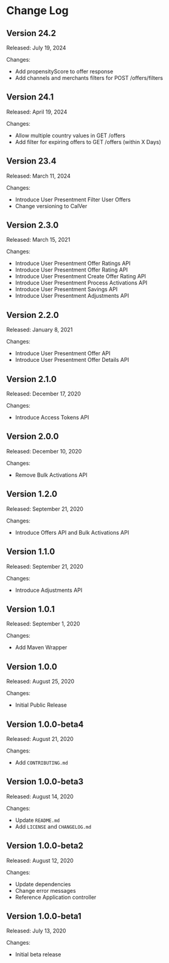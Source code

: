 # Change Log

## Version 24.2

Released: July 19, 2024

Changes:

* Add propensityScore to offer response
* Add channels and merchants filters for POST /offers/filters

## Version 24.1

Released: April 19, 2024

Changes:

* Allow multiple country values in GET /offers
* Add filter for expiring offers to GET /offers (within X Days)

## Version 23.4

Released: March 11, 2024

Changes:

* Introduce User Presentment Filter User Offers
* Change versioning to CalVer

## Version 2.3.0

Released: March 15, 2021

Changes:

* Introduce User Presentment Offer Ratings API
* Introduce User Presentment Offer Rating API
* Introduce User Presentment Create Offer Rating API
* Introduce User Presentment Process Activations API
* Introduce User Presentment Savings API
* Introduce User Presentment Adjustments API

## Version 2.2.0

Released: January 8, 2021

Changes:

* Introduce User Presentment Offer API
* Introduce User Presentment Offer Details API

## Version 2.1.0

Released: December 17, 2020

Changes:

* Introduce Access Tokens API

## Version 2.0.0

Released: December 10, 2020

Changes:

* Remove Bulk Activations API

## Version 1.2.0

Released: September 21, 2020

Changes:

* Introduce Offers API and Bulk Activations API

## Version 1.1.0

Released: September 21, 2020

Changes:

* Introduce Adjustments API

## Version 1.0.1

Released: September 1, 2020

Changes:

* Add Maven Wrapper

## Version 1.0.0

Released: August 25, 2020

Changes:

* Initial Public Release

## Version 1.0.0-beta4

Released: August 21, 2020

Changes:

* Add `CONTRIBUTING.md`

## Version 1.0.0-beta3

Released: August 14, 2020

Changes:

* Update `README.md`
* Add `LICENSE` and `CHANGELOG.md`

## Version 1.0.0-beta2

Released: August 12, 2020

Changes:

* Update dependencies
* Change error messages
* Reference Application controller

## Version 1.0.0-beta1

Released: July 13, 2020

Changes:

* Initial beta release